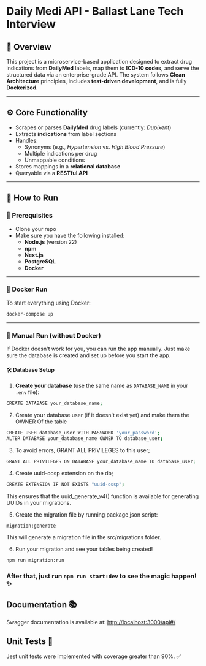 # Daily Medi API - Ballast Lane Tech Interview

## 📌 Overview

This project is a microservice-based application designed to extract drug indications from **DailyMed** labels, map them to **ICD-10 codes**, and serve the structured data via an enterprise-grade API. The system follows **Clean Architecture** principles, includes **test-driven development**, and is fully **Dockerized**.

---

## ⚙️ Core Functionality

- Scrapes or parses **DailyMed** drug labels (currently: *Dupixent*)
- Extracts **indications** from label sections
- Handles:
  - Synonyms (e.g., *Hypertension* vs. *High Blood Pressure*)
  - Multiple indications per drug
  - Unmappable conditions
- Stores mappings in a **relational database**
- Queryable via a **RESTful API**

---

## 🏁 How to Run

### 🧩 Prerequisites

- Clone your repo
- Make sure you have the following installed:
  - **Node.js** (version 22)
  - **npm**
  - **Next.js**
  - **PostgreSQL**
  - **Docker**

---

### 🐳 Docker Run

To start everything using Docker:
```bash
docker-compose up
```
---

### 🔧 Manual Run (without Docker)

If Docker doesn't work for you, you can run the app manually. Just make sure the database is created and set up before you start the app.

#### 🛠️ Database Setup

1. **Create your database** (use the same name as `DATABASE_NAME` in your `.env` file):
```bash
CREATE DATABASE your_database_name;
```
2. Create your database user (if it doesn't exist yet) and make them the OWNER Of the table
```bash
CREATE USER database_user WITH PASSWORD 'your_password';
ALTER DATABASE your_database_name OWNER TO database_user;
```
3. To avoid errors, GRANT ALL PRIVILEGES to this user;
```bash
GRANT ALL PRIVILEGES ON DATABASE your_database_name TO database_user;
```
4. Create uuid-oosp extension on the db;
```bash
CREATE EXTENSION IF NOT EXISTS "uuid-ossp";
```
This ensures that the uuid_generate_v4() function is available for generating UUIDs in your migrations.

5. Create the migration file by running package.json script:
```bash
migration:generate
```
This will generate a migration file in the src/migrations folder.

6. Run your migration and see your tables being created!
```bash
npm run migration:run
```

### After that, just run `npm run start:dev` to see the magic happen! ✨

## Documentation 📚
Swagger documentation is available at: [http://localhost:3000/api#/](http://localhost:3000/api#/)

## Unit Tests 🧪
Jest unit tests were implemented with coverage greater than 90%. ✅
